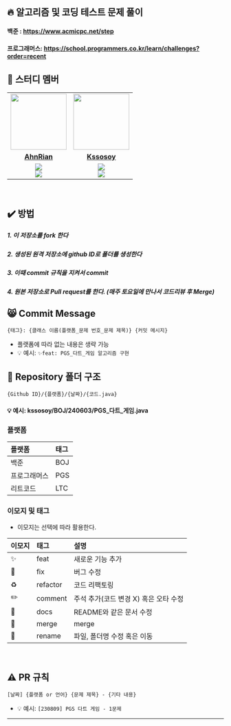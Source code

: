 ## 🔥 알고리즘 및 코딩 테스트 문제 풀이
#### 백준 : <https://www.acmicpc.net/step>
#### 프로그래머스: <https://school.programmers.co.kr/learn/challenges?order=recent>

## 🤖 스터디 멤버
<table>
 <tr>
    <td align="center"><a href="https://github.com/AhnRian"><img src="https://avatars.githubusercontent.com/AhnRian" width="130px;" alt=""></a></td>
    <td align="center"><a href="https://github.com/kssosoy"><img src="https://avatars.githubusercontent.com/kssosoy" width="130px;" alt=""></a></td>
    
  </tr>
  <tr>
    <td align="center"><a href="https://github.com/AhnRian"><b>AhnRian</b></a></td>
    <td align="center"><a href="https://github.com/kssosoy"><b>Kssosoy</b></a></td>
    
  </tr>
  <tr> 
    <td align="center"><img src="https://img.shields.io/badge/JavaScript-F7DF1E.svg?&style=for-the-badge&logo=JavaScript&logoColor=white"><br/>
     <img src="https://img.shields.io/badge/Python-3776AB?style=for-the-badge&logo=python&logoColor=white">
    </td>
    <td align="center"><img src="https://img.shields.io/badge/Python-3776AB?style=for-the-badge&logo=python&logoColor=white">
    <br/><img src="https://img.shields.io/badge/JAVA-007396?style=for-the-badge&logo=Java&logoColor=white"></td>
  </tr> 
</table>

<br/>

## ✔️ 방법
#####  1. 이 저장소를 fork 한다
#####  2. 생성된 원격 저장소에 github ID로 폴더를 생성한다
#####  3. 이때 commit 규칙을 지켜서 commit
#####  4. 원본 저장소로 Pull request를 한다. (매주 토요일에 만나서 코드리뷰 후 Merge)

## 😸 Commit Message
```
{태그}: {클래스 이름(플랫폼_문제 번호_문제 제목)} {커밋 메시지}
```
- 플랫폼에 따라 없는 내용은 생략 가능
- 💡 예시: `✨feat: PGS_다트_게임 알고리즘 구현`

## 📁 Repository 폴더 구조
    {Github ID}/{플랫폼}/{날짜}/{코드.java}
#### 💡 예시: kssosoy/BOJ/240603/PGS_다트_게임.java
### 플랫폼

| 플랫폼    | 태그  |
|:-------|:----|
| 백준     | BOJ |
| 프로그래머스 | PGS |
| 리트코드   | LTC |

### 이모지 및 태그

- 이모지는 선택에 따라 활용한다.

| 이모지 | 태그       | 설명                      |
|:----|:---------|:------------------------|
| ✨   | feat     | 새로운 기능 추가               |
| 🐛  | fix      | 버그 수정                   |
| ♻️  | refactor | 코드 리팩토링                 |
| ✏️  | comment  | 주석 추가(코드 변경 X) 혹은 오타 수정 |
| 📝  | docs     | README와 같은 문서 수정        |
| 🔀  | merge    | merge                   |
| 🚚  | rename   | 파일, 폴더명 수정 혹은 이동        |

<br/>

## ⚠️ PR 규칙

```
[날짜] {플랫폼 or 언어} {문제 제목} - {기타 내용}
```

- 💡 예시: `[230809] PGS 다트 게임 - 1문제`

---

<br/>
